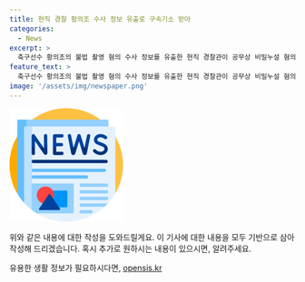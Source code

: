 ```yaml
---
title: 현직 경찰 황의조 수사 정보 유출로 구속기소 받아
categories:
  - News
excerpt: >
  축구선수 황의조의 불법 촬영 혐의 수사 정보를 유출한 현직 경찰관이 공무상 비밀누설 혐의로 구속기소되었다. 조 경감은 변호사에게 황 씨의 압수수색 정보를 누설한 것으로 밝혀졌다. 조 경감은 금품 등을 받지는 않았으며, 황 씨 측은 압수수색 일시와 장소를 알고 있었다고 전해졌다. 황 씨는 경찰에 수사 정보가 유출됐다며 수사관 기피 신청서를 제출한 바 있다. 이에 검찰은 황 씨를 불법 촬영 혐의로 불구속 기소했다.
feature_text: >
  축구선수 황의조의 불법 촬영 혐의 수사 정보를 유출한 현직 경찰관이 공무상 비밀누설 혐의로 구속기소되었다. 조 경감은 변호사에게 황 씨의 압수수색 정보를 누설한 것으로 밝혀졌다. 조 경감은 금품 등을 받지는 않았으며, 황 씨 측은 압수수색 일시와 장소를 알고 있었다고 전해졌다. 황 씨는 경찰에 수사 정보가 유출됐다며 수사관 기피 신청서를 제출한 바 있다. 이에 검찰은 황 씨를 불법 촬영 혐의로 불구속 기소했다.
image: '/assets/img/newspaper.png'
---
```


<p><img src="/assets/img/newspaper.png" alt="kimp 속보" /></p>

<p>위와 같은 내용에 대한 작성을 도와드릴게요. 이 기사에 대한 내용을 모두 기반으로 삼아 작성해 드리겠습니다. 혹시 추가로 원하시는 내용이 있으시면, 알려주세요.</p>
유용한 생활 정보가 필요하시다면, <a href="https://opensis.kr" rel="dofollow">opensis.kr</a>


